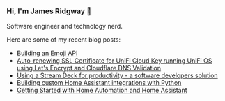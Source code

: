 ### Hi, I'm James Ridgway 👋
Software engineer and technology nerd.

Here are some of my recent blog posts:
  * [Building an Emoji API](https://www.jamesridgway.co.uk/building-an-emoji-api/)
  * [Auto-renewing SSL Certificate for UniFi Cloud Key running UniFi OS using Let&#x27;s Encrypt and Cloudflare DNS Validation](https://www.jamesridgway.co.uk/auto-renewing-ssl-certificate-unifi-cloud-key-unifi-os-lets-encrypt-cloudflare-dns-validation-version-2/)
  * [Using a Stream Deck for productivity - a software developers solution](https://www.jamesridgway.co.uk/using-a-stream-deck-for-productivity-a-software-developers-solution/)
  * [Building custom Home Assistant integrations with Python](https://www.jamesridgway.co.uk/building-custom-home-assistant-integrations-with-python/)
  * [Getting Started with Home Automation and Home Assistant](https://www.jamesridgway.co.uk/home-assistant/)
